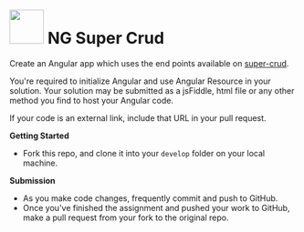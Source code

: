 # <img src="https://cloud.githubusercontent.com/assets/7833470/10899314/63829980-8188-11e5-8cdd-4ded5bcb6e36.png" height="60"> NG Super Crud

Create an Angular app which uses the end points available on <a href="https://github.com/sf-wdi-24/crud-api" target="_blank">super-crud</a>.

You're required to initialize Angular and use Angular Resource in your solution. Your solution may be submitted as a jsFiddle, html file or any other method you find to host your Angular code.

If your code is an external link, include that URL in your pull request.

**Getting Started**
* Fork this repo, and clone it into your `develop` folder on your local machine.

**Submission**
* As you make code changes, frequently commit and push to GitHub.
* Once you've finished the assignment and pushed your work to GitHub, make a pull request from your fork to the original repo.

